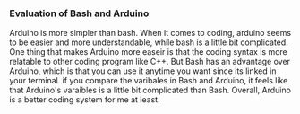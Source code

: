 ### Evaluation of Bash and Arduino
Arduino is more simpler than bash. When it comes to coding, arduino seems to be easier and more understandable,
while bash is a little bit complicated. One thing that makes Arduino more easeir is that the coding syntax is more relatable
to other coding program like C++. But Bash has an advantage over Arduino, which is that you can use it anytime you want 
since its linked in your terminal. if you compare the varibales in Bash and Arduino, it feels like that Arduino's varaibles is
a little bit complicated than Bash. Overall, Arduino is a better coding system for me at least. 
